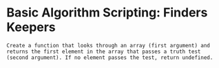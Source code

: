 # Basic Algorithm Scripting: Finders Keepers

    Create a function that looks through an array (first argument) and returns the first element in the array that passes a truth test (second argument). If no element passes the test, return undefined.